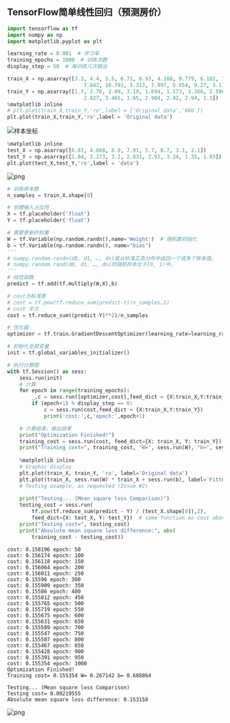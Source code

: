 
## TensorFlow简单线性回归（预测房价）


```python
import tensorflow as tf
import numpy as np
import matplotlib.pyplot as plt

learning_rate = 0.001  # 学习率
training_epochs = 1000  # 训练次数
display_step = 50  # 每训练几次输出
```


```python
train_X = np.asarray([3.3, 4.4, 5.5, 6.71, 6.93, 4.168, 9.779, 6.182, 7.59, 2.167,
                         7.042, 10.791, 5.313, 7.997, 5.654, 9.27, 3.1])
train_Y = np.asarray([1.7, 2.76, 2.09, 3.19, 1.694, 1.573, 3.366, 2.596, 2.53, 1.221,
                         2.827, 3.465, 1.65, 2.904, 2.42, 2.94, 1.3])
%matplotlib inline
# plt.plot(train_X,train_Y,'ro',label = ['Original data','666'])
plt.plot(train_X,train_Y,'ro',label = 'Original data')
```

![样本坐标](/2017-12-15-TensorFlowLinearRegression/output_2_1.png)



```python
%matplotlib inline
test_X = np.asarray([6.83, 4.668, 8.9, 7.91, 5.7, 8.7, 3.1, 2.1])
test_Y = np.asarray([1.84, 2.273, 3.2, 2.831, 2.92, 3.24, 1.35, 1.03])
plt.plot(test_X,test_Y,'ro',label = 'data')
```

![png](/2017-12-15-TensorFlowLinearRegression/output_3_1.png)



```python
# 训练样本数
n_samples = train_X.shape[0]

# 创建输入占位符
X = tf.placeholder('float')
Y = tf.placeholder('float')

# 需要更新的权重
W = tf.Variable(np.random.randn(),name='Weight')  # 随机数初始化
b = tf.Variable(np.random.randn(), name="bias")
'''
# numpy.random.randn(d0, d1, …, dn)是从标准正态分布中返回一个或多个样本值。
# numpy.random.rand(d0, d1, …, dn)的随机样本位于[0, 1)中。 
'''
# 线性函数
predict = tf.add(tf.multiply(W,X),b)

# cost为标准差
# cost = tf.pow(tf.reduce_sum(predict-Y)/n_samples,2)
# cost 平方
cost = tf.reduce_sum((predict-Y)**2)/n_samples

# 优化器
optimizer = tf.train.GradientDescentOptimizer(learning_rate=learning_rate).minimize(cost)

# 初始化全部变量
init = tf.global_variables_initializer()
```


```python
# 执行计算图
with tf.Session() as sess:
    sess.run(init)
    # 计算
    for epoch in range(training_epochs):
        _,c = sess.run([optimizer,cost],feed_dict = {X:train_X,Y:train_Y})
        if (epoch+1) % display_step == 0:
            c = sess.run(cost,feed_dict = {X:train_X,Y:train_Y})
            print('cost:',c,'epoch:',epoch+1)

    # 计算结束，输出结果
    print("Optimization Finished!")
    training_cost = sess.run(cost, feed_dict={X: train_X, Y: train_Y})
    print("Training cost=", training_cost, "W=", sess.run(W), "b=", sess.run(b), '\n')
    
    %matplotlib inline
    # Graphic display
    plt.plot(train_X, train_Y, 'ro', label='Original data')
    plt.plot(train_X, sess.run(W) * train_X + sess.run(b), label='Fitted line')
    # Testing example, as requested (Issue #2)
    
    print("Testing... (Mean square loss Comparison)")
    testing_cost = sess.run(
        tf.pow(tf.reduce_sum(predict - Y) / (test_X.shape[0]),2),
        feed_dict={X: test_X, Y: test_Y})  # same function as cost above
    print("Testing cost=", testing_cost)
    print("Absolute mean square loss difference:", abs(
        training_cost - testing_cost))
```

    cost: 0.158196 epoch: 50
    cost: 0.156174 epoch: 100
    cost: 0.156118 epoch: 150
    cost: 0.156064 epoch: 200
    cost: 0.156011 epoch: 250
    cost: 0.15596 epoch: 300
    cost: 0.155909 epoch: 350
    cost: 0.15586 epoch: 400
    cost: 0.155812 epoch: 450
    cost: 0.155765 epoch: 500
    cost: 0.155719 epoch: 550
    cost: 0.155675 epoch: 600
    cost: 0.155631 epoch: 650
    cost: 0.155589 epoch: 700
    cost: 0.155547 epoch: 750
    cost: 0.155507 epoch: 800
    cost: 0.155467 epoch: 850
    cost: 0.155428 epoch: 900
    cost: 0.155391 epoch: 950
    cost: 0.155354 epoch: 1000
    Optimization Finished!
    Training cost= 0.155354 W= 0.267142 b= 0.688864 
    
    Testing... (Mean square loss Comparison)
    Testing cost= 0.00219555
    Absolute mean square loss difference: 0.153158

![png](/2017-12-15-TensorFlowLinearRegression/output_5_1.png)

